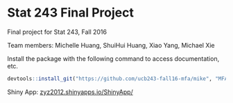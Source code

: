 # Stat 243 Final Project

Final project for Stat 243, Fall 2016

Team members: Michelle Huang, ShuiHui Huang, Xiao Yang, Michael Xie

Install the package with the following command to access documentation, etc.

```r
devtools::install_git("https://github.com/ucb243-fall16-mfa/mike", "MFA")
```

Shiny App: [zyz2012.shinyapps.io/ShinyApp/](https://zyz2012.shinyapps.io/ShinyApp/)
